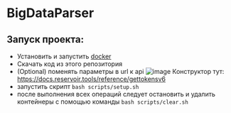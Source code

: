 # BigDataParser
## Запуск проекта:
+ Установить и запустить [docker](https://www.docker.com/products/docker-desktop)
+ Скачать код из этого репозитория
+ (Optional) поменять параметры в url к api
![image](https://github.com/Shmonyajik/BigDataParser/assets/83132326/7fa06203-e76c-44d9-9d65-f8c6c2ae9905)
Конструктор тут: https://docs.reservoir.tools/reference/gettokensv6
+ запустить скрипт `bash scripts/setup.sh`
+ после выполнения всех операций следует остановить и удалить контейнеры с помощью команды `bash scripts/clear.sh`

  
